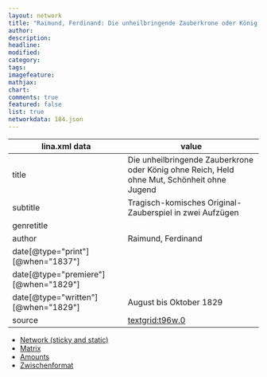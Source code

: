 ```yaml
---
layout: network
title: "Raimund, Ferdinand: Die unheilbringende Zauberkrone oder König ohne Reich, Held ohne Mut, Schönheit ohne Jugend (1829)"
author:
description:
headline:
modified:
category:
tags:
imagefeature: 
mathjax: 
chart: 
comments: true
featured: false
list: true
networkdata: 184.json
---
```

lina.xml data  | value
------------- | -------------
title|Die unheilbringende Zauberkrone oder König ohne Reich, Held ohne Mut, Schönheit ohne Jugend
subtitle|Tragisch-komisches Original-Zauberspiel in zwei Aufzügen
genretitle|
author|Raimund, Ferdinand
date[@type="print"][@when="1837"]|
date[@type="premiere"][@when="1829"]|
date[@type="written"][@when="1829"]| August bis Oktober 1829
source|[textgrid:t96w.0](https://textgridlab.org/1.0/tgcrud-public/rest/textgrid:t96w.0/data)



* [Network (sticky and static)](/linas/network184)
* [Matrix](/linas/matrix184)
* [Amounts](/linas/amount184)
* [Zwischenformat](/linas/lina184 )
